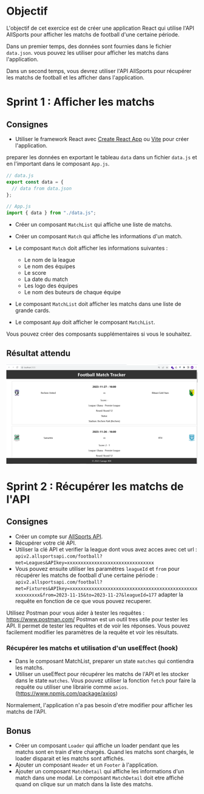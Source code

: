 # Objectif

L'objectif de cet exercice est de créer une application React qui utilise l'API AllSports pour afficher les matchs de football d'une certaine période.

Dans un premier temps, des données sont fournies dans le fichier `data.json`. vous pouvez les utiliser pour afficher les matchs dans l'application.

Dans un second temps, vous devrez utiliser l'API AllSports pour récupérer les matchs de football et les afficher dans l'application.

# Sprint 1 : Afficher les matchs

## Consignes

- Utiliser le framework React avec [Create React App](https://create-react-app.dev/) ou [Vite](https://vitejs.dev/guide/) pour créer l'application.

preparer les données en exportant le tableau `data` dans un fichier `data.js` et en l'important dans le composant `App.js`.

```js
// data.js
export const data = {
  // data from data.json
};
```

```js
// App.js
import { data } from "./data.js";
```

- Créer un composant `MatchList` qui affiche une liste de matchs.
- Créer un composant `Match` qui affiche les informations d'un match.

- Le composant `Match` doit afficher les informations suivantes :

  - Le nom de la league
  - Le nom des équipes
  - Le score
  - La date du match
  - Les logo des équipes
  - Le nom des buteurs de chaque équipe

- Le composant `MatchList` doit afficher les matchs dans une liste de grande cards.
- Le composant `App` doit afficher le composant `MatchList`.

Vous pouvez créer des composants supplémentaires si vous le souhaitez.

## Résultat attendu

![Résultat attendu](resultat.png)

# Sprint 2 : Récupérer les matchs de l'API

## Consignes

- Créer un compte sur [AllSports API](https://allsportsapi.com/).
- Récupérer votre clé API.
- Utiliser la clé API et verifier la league dont vous avez acces avec cet url :
  `apiv2.allsportsapi.com/football?met=Leagues&APIkey=xxxxxxxxxxxxxxxxxxxxxxxxxxxxxxxx`
- Vous pouvez ensuite utiliser les paramètres `leagueId` et `from` pour récupérer les matchs de football d'une certaine période :
  `apiv2.allsportsapi.com/football?met=Fixtures&APIkey=xxxxxxxxxxxxxxxxxxxxxxxxxxxxxxxxxxxxxxxxxxxxxxxxxxxxxxxx&from=2023-11-15&to=2023-11-27&leagueId=177`
  adapter la requête en fonction de ce que vous pouvez recuperer.

Utilisez Postman pour vous aider à tester les requêtes : https://www.postman.com/
Postman est un outil tres utile pour tester les API. Il permet de tester les requêtes et de voir les réponses. Vous pouvez facilement modifier les paramètres de la requête et voir les résultats.

### Récupérer les matchs et utilisation d'un useEffect (hook)

- Dans le composant MatchList, preparer un state `matches` qui contiendra les matchs.
- Utiliser un useEffect pour récupérer les matchs de l'API et les stocker dans le state `matches`. Vous pouvez utiliser la fonction `fetch` pour faire la requête ou utiliser une librairie comme `axios`.(https://www.npmjs.com/package/axios)

Normalement, l'application n'a pas besoin d'etre modifier pour afficher les matchs de l'API.

## Bonus

- Créer un composant `Loader` qui affiche un loader pendant que les matchs sont en train d'etre chargés. Quand les matchs sont chargés, le loader disparait et les matchs sont affichés.
- Ajouter un composant `Header` et un `Footer` à l'application.
- Ajouter un composant `MatchDetail` qui affiche les informations d'un match dans une modal. Le composant `MatchDetail` doit etre affiché quand on clique sur un match dans la liste des matchs.
